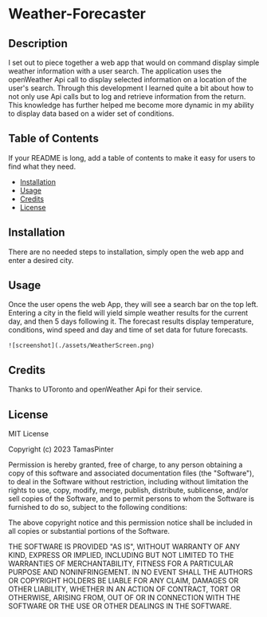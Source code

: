 # Weather-Forecaster

## Description

I set out to piece together a web app that would on command display simple weather information with a user search. The application uses the openWeather Api call to display selected information on a location of the user's search. Through this development I learned quite a bit about how to not only use Api calls but to log and retrieve information from the return. This knowledge has further helped me become more dynamic in my ability to display data based on a wider set of conditions. 

## Table of Contents 

If your README is long, add a table of contents to make it easy for users to find what they need.

- [Installation](#installation)
- [Usage](#usage)
- [Credits](#credits)
- [License](#license)

## Installation

There are no needed steps to installation, simply open the web app and enter a desired city.

## Usage

Once the user opens the web App, they will see a search bar on the top left. Entering a city in the field will yield simple weather results for the current day, and then 5 days following it. The forecast results display temperature, conditions, wind speed and day and time of set data for future forecasts.

    
    ![screenshot](./assets/WeatherScreen.png)
    

## Credits

Thanks to UToronto and openWeather Api for their service.

## License

MIT License

Copyright (c) 2023 TamasPinter

Permission is hereby granted, free of charge, to any person obtaining a copy
of this software and associated documentation files (the "Software"), to deal
in the Software without restriction, including without limitation the rights
to use, copy, modify, merge, publish, distribute, sublicense, and/or sell
copies of the Software, and to permit persons to whom the Software is
furnished to do so, subject to the following conditions:

The above copyright notice and this permission notice shall be included in all
copies or substantial portions of the Software.

THE SOFTWARE IS PROVIDED "AS IS", WITHOUT WARRANTY OF ANY KIND, EXPRESS OR
IMPLIED, INCLUDING BUT NOT LIMITED TO THE WARRANTIES OF MERCHANTABILITY,
FITNESS FOR A PARTICULAR PURPOSE AND NONINFRINGEMENT. IN NO EVENT SHALL THE
AUTHORS OR COPYRIGHT HOLDERS BE LIABLE FOR ANY CLAIM, DAMAGES OR OTHER
LIABILITY, WHETHER IN AN ACTION OF CONTRACT, TORT OR OTHERWISE, ARISING FROM,
OUT OF OR IN CONNECTION WITH THE SOFTWARE OR THE USE OR OTHER DEALINGS IN THE
SOFTWARE.
